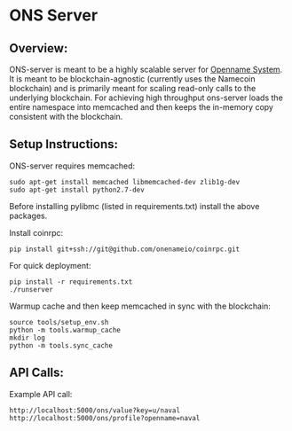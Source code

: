 ONS Server
=======

## Overview: 

ONS-server is meant to be a highly scalable server for [Openname System](https://openname.org). It is meant to be blockchain-agnostic (currently uses the Namecoin blockchain) and is primarily meant for scaling read-only calls to the underlying blockchain. For achieving high throughput ons-server loads the entire namespace into memcached and then keeps the in-memory copy consistent with the blockchain.  

## Setup Instructions:

ONS-server requires memcached:

```
sudo apt-get install memcached libmemcached-dev zlib1g-dev
sudo apt-get install python2.7-dev
```

Before installing pylibmc (listed in requirements.txt) install the above packages.

Install coinrpc:
```
pip install git+ssh://git@github.com/onenameio/coinrpc.git
```

For quick deployment:

```
pip install -r requirements.txt
./runserver 
```

Warmup cache and then keep memcached in sync with the blockchain:
```
source tools/setup_env.sh
python -m tools.warmup_cache
mkdir log
python -m tools.sync_cache
```

## API Calls: 


Example API call: 
```
http://localhost:5000/ons/value?key=u/naval
http://localhost:5000/ons/profile?openname=naval
```
